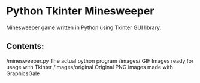 Python Tkinter Minesweeper
===========================

Minesweeper game written in Python using Tkinter GUI library.

Contents:
----------

/minesweeper.py			The actual python program
/images/				GIF Images ready for usage with Tkinter
/images/original		Original PNG images made with GraphicsGale 